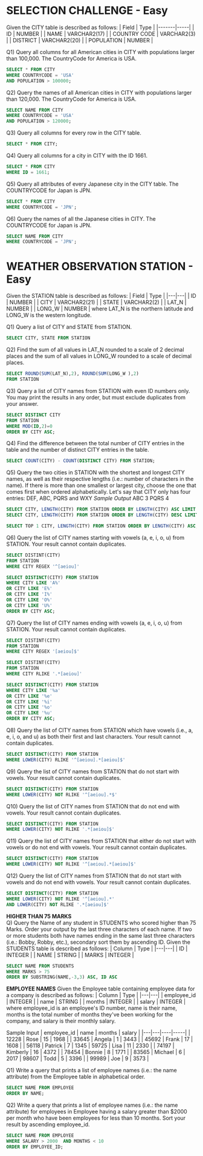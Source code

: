 # SELECTION CHALLENGE - Easy
Given the CITY table is described as follows:
|  Field | Type |
|-------|-----|
| ID  | NUMBER |
| NAME | VARCHAR2(17)   |
| COUNTRY CODE  | VARCHAR2(3)  |
| DISTRICT |  VARCHAR2(20) |
| POPULATION | NUMBER |

Q1) Query all columns for all American cities in CITY with populations larger than 100,000. The CountryCode for America is USA.
```sql
SELECT * FROM CITY 
WHERE COUNTRYCODE = 'USA' 
AND POPULATION > 100000;
```

Q2) Query the names of all American cities in CITY with populations larger than 120,000. The CountryCode for America is USA.
```sql
SELECT NAME FROM CITY 
WHERE COUNTRYCODE = 'USA' 
AND POPULATION > 120000;
```

Q3) Query all columns for every row in the CITY table.
```sql
SELECT * FROM CITY;
```

Q4) Query all columns for a city in CITY with the ID 1661.
```sql
SELECT * FROM CITY 
WHERE ID = 1661; 
```

Q5) Query all attributes of every Japanese city in the CITY table. The COUNTRYCODE for Japan is JPN.
```sql
SELECT * FROM CITY 
WHERE COUNTRYCODE = 'JPN'; 
```

Q6) Query the names of all the Japanese cities in CITY. The COUNTRYCODE for Japan is JPN.
```sql
SELECT NAME FROM CITY 
WHERE COUNTRYCODE = 'JPN';
```
 
  
# WEATHER OBSERVATION STATION - Easy
Given the  STATION table is described as follows:
|  Field | Type |
|---|---|
| ID  | NUMBER |
| CITY | VARCHAR2(21)   |
| STATE  | VARCHAR2(2)  |
| LAT_N |  NUMBER |
| LONG_W | NUMBER |
where LAT_N is the northern latitude and LONG_W is the western longitude.


Q1) Query a list of CITY and STATE from STATION.
```sql
SELECT CITY, STATE FROM STATION 
```

Q2) Find the sum of all values in LAT_N rounded to a scale of 2 decimal places and the sum of all values in LONG_W rounded to a scale of  decimal places.
```sql
SELECT ROUND(SUM(LAT_N),2), ROUND(SUM(LONG_W ),2)
FROM STATION
```

Q3) Query a list of CITY names from STATION with even ID numbers only. You may print the results in any order, but must exclude duplicates from your answer.
```sql
SELECT DISTINCT CITY 
FROM STATION 
WHERE MOD(ID,2)=0 
ORDER BY CITY ASC;       
```

Q4) Find the difference between the total number of CITY entries in the table and the number of distinct CITY entries in the table.
```sql
SELECT COUNT(CITY) - COUNT(DISTINCT CITY) FROM STATION;       
```

Q5) Query the two cities in STATION with the shortest and longest CITY names, as well as their respective lengths (i.e.: number of characters in the name). If there is more than one smallest or largest city, choose the one that comes first when ordered alphabetically.
Let's say that CITY only has four entries: DEF, ABC, PQRS and WXY
*Sample Output*
ABC 3 
PQRS 4
```sql
SELECT CITY, LENGTH(CITY) FROM STATION ORDER BY LENGTH(CITY) ASC LIMIT 1;
SELECT CITY, LENGTH(CITY) FROM STATION ORDER BY LENGTH(CITY) DESC LIMIT 1;

SELECT TOP 1 CITY, LENGTH(CITY) FROM STATION ORDER BY LENGTH(CITY) ASC;

```

Q6) Query the list of CITY names starting with vowels (a, e, i, o, u) from STATION. Your result cannot contain duplicates.
```sql
SELECT DISTINT(CITY)
FROM STATION
WHERE CITY REGEX '^[aeiou]'

SELECT DISTINCT(CITY) FROM STATION 
WHERE CITY LIKE 'A%' 
OR CITY LIKE 'E%' 
OR CITY LIKE 'I%' 
OR CITY LIKE 'O%' 
OR CITY LIKE 'U%' 
ORDER BY CITY ASC;       
```

Q7) Query the list of CITY names ending with vowels (a, e, i, o, u) from STATION. Your result cannot contain duplicates.
```sql
SELECT DISTINT(CITY)
FROM STATION
WHERE CITY REGEX '[aeiou]$'

SELECT DISTINT(CITY)
FROM STATION
WHERE CITY RLIKE '.*[aeiou]'

SELECT DISTINCT(CITY) FROM STATION 
WHERE CITY LIKE '%a' 
OR CITY LIKE '%e' 
OR CITY LIKE '%i' 
OR CITY LIKE '%o' 
OR CITY LIKE '%u' 
ORDER BY CITY ASC;
```

Q8) Query the list of CITY names from STATION which have vowels (i.e., a, e, i, o, and u) as both their first and last characters. Your result cannot contain duplicates.
```sql
SELECT DISTINCT(CITY) FROM STATION
WHERE LOWER(CITY) RLIKE '^[aeiou].*[aeiou]$'
```

Q9) Query the list of CITY names from STATION that do not start with vowels. Your result cannot contain duplicates.
```sql
SELECT DISTINCT(CITY) FROM STATION
WHERE LOWER(CITY) NOT RLIKE '^[aeiou].*$'
```

Q10) Query the list of CITY names from STATION that do not end with vowels. Your result cannot contain duplicates.
```sql
SELECT DISTINCT(CITY) FROM STATION
WHERE LOWER(CITY) NOT RLIKE '.*[aeiou]$'
```

Q11) Query the list of CITY names from STATION that either do not start with vowels or do not end with vowels. Your result cannot contain duplicates.
```sql
SELECT DISTINCT(CITY) FROM STATION
WHERE LOWER(CITY) NOT RLIKE '^[aeiou].*[aeiou]$'
```

Q12) Query the list of CITY names from STATION that do not start with vowels and do not end with vowels. Your result cannot contain duplicates.
```sql
SELECT DISTINCT(CITY) FROM STATION
WHERE LOWER(CITY) NOT RLIKE '^[aeiou].*'
AND LOWER(CITY) NOT RLIKE '.*[aeiou]$'
```


**HIGHER THAN 75 MARKS**  
Q) Query the Name of any student in STUDENTS who scored higher than 75 Marks. Order your output by the last three characters of each name. If two or more students both have names ending in the same last three characters (i.e.: Bobby, Robby, etc.), secondary sort them by ascending ID.
Given the STUDENTS table is described as follows:
|  Column | Type |
|---|---|
| ID  | INTEGER |
| NAME | STRING   |
| MARKS  | INTEGER  |

```sql
SELECT NAME FROM STUDENTS
WHERE MARKS > 75
ORDER BY SUBSTRING(NAME,-3,3) ASC, ID ASC 
```

**EMPLOYEE NAMES**
Given the Employee table containing employee data for a company is described as follows:
|  Column | Type |
|---|---|
| employee_id  | INTEGER |
| name | STRING   |
| months | INTEGER  |
| salary | INTEGER |
where employee_id is an employee's ID number, name is their name, months is the total number of months they've been working for the company, and salary is their monthly salary.

Sample Input
|  employee_id | name | months | salary  |
|---|---|----|-----|
| 12228 | Rose | 15 | 1968 |
| 33645 | Angela   | 1 | 3443 |
| 45692  | Frank  | 17  | 1608  |
| 56118  | Patrick  |  7 | 1345
| 59725 | Lisa | 11 | 2330 |
| 74197 | Kimberly   | 16 | 4372 |
| 78454  | Bonnie  |  8 | 1771 |
| 83565 | Michael |  6 | 2017
| 98607  | Todd  |  5 | 3396 |
| 99989 | Joe |  9 | 3573 |

Q1) Write a query that prints a list of employee names (i.e.: the name attribute) from the Employee table in alphabetical order.
```sql
SELECT NAME FROM EMPLOYEE 
ORDER BY NAME;   
```

Q2) Write a query that prints a list of employee names (i.e.: the name attribute) for employees in Employee having a salary greater than $2000 per month who have been employees for less than 10 months. Sort your result by ascending employee_id.
```sql
SELECT NAME FROM EMPLOYEE 
WHERE SALARY > 2000  AND MONTHS < 10 
ORDER BY EMPLOYEE_ID;  
```

#
```sql
```
